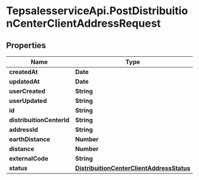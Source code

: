 # TepsalesserviceApi.PostDistribuitionCenterClientAddressRequest

## Properties
Name | Type | Description | Notes
------------ | ------------- | ------------- | -------------
**createdAt** | **Date** |  | [optional] 
**updatedAt** | **Date** |  | [optional] 
**userCreated** | **String** |  | [optional] 
**userUpdated** | **String** |  | [optional] 
**id** | **String** |  | [optional] 
**distribuitionCenterId** | **String** |  | [optional] 
**addressId** | **String** |  | [optional] 
**earthDistance** | **Number** |  | [optional] 
**distance** | **Number** |  | [optional] 
**externalCode** | **String** |  | [optional] 
**status** | [**DistribuitionCenterClientAddressStatus**](DistribuitionCenterClientAddressStatus.md) |  | [optional] 
